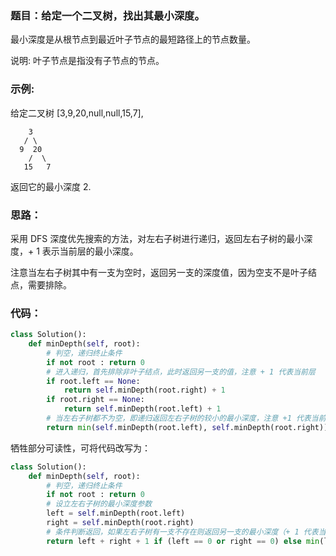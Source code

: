 ### 题目：给定一个二叉树，找出其最小深度。

最小深度是从根节点到最近叶子节点的最短路径上的节点数量。

说明: 叶子节点是指没有子节点的节点。

### 示例:

给定二叉树 [3,9,20,null,null,15,7],

        3
       / \
      9  20
        /  \
       15   7
返回它的最小深度  2.

### 思路：
采用 DFS 深度优先搜索的方法，对左右子树进行递归，返回左右子树的最小深度，+ 1 表示当前层的最小深度。

注意当左右子树其中有一支为空时，返回另一支的深度值，因为空支不是叶子结点，需要排除。

### 代码：
```py
class Solution():
    def minDepth(self, root):
        # 判空，递归终止条件
        if not root : return 0
        # 进入递归，首先排除非叶子结点，此时返回另一支的值，注意 + 1 代表当前层
        if root.left == None:
            return self.minDepth(root.right) + 1
        if root.right == None:
            return self.minDepth(root.left) + 1
        # 当左右子树都不为空，即递归返回左右子树的较小的最小深度，注意 +1 代表当前层
        return min(self.minDepth(root.left), self.minDepth(root.right)) + 1
```  
牺牲部分可读性，可将代码改写为：
```py
class Solution():
    def minDepth(self, root):
        # 判空，递归终止条件
        if not root : return 0
        # 设立左右子树的最小深度参数
        left = self.minDepth(root.left)
        right = self.minDepth(root.right)
        # 条件判断返回，如果左右子树有一支不存在则返回另一支的最小深度（+ 1 代表当前层），否则返回左右子树的较小最小深度（+ 1）
        return left + right + 1 if (left == 0 or right == 0) else min(left, right) + 1
```       
        
        
